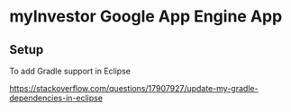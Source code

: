 # myInvestor Google App Engine App

## Setup

To add Gradle support in Eclipse

https://stackoverflow.com/questions/17907927/update-my-gradle-dependencies-in-eclipse
